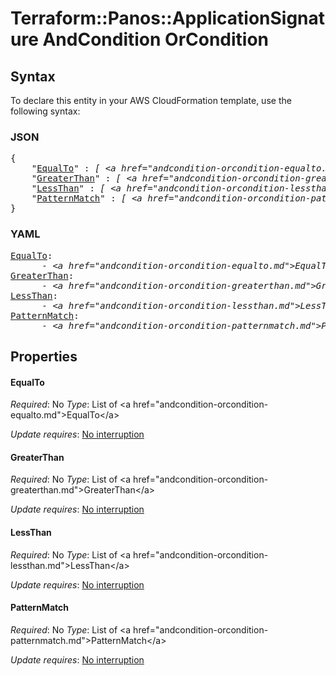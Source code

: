 # Terraform::Panos::ApplicationSignature AndCondition OrCondition

## Syntax

To declare this entity in your AWS CloudFormation template, use the following syntax:

### JSON

<pre>
{
    "<a href="#equalto" title="EqualTo">EqualTo</a>" : <i>[ &lt;a href=&#34;andcondition-orcondition-equalto.md&#34;&gt;EqualTo&lt;/a&gt;, ... ]</i>,
    "<a href="#greaterthan" title="GreaterThan">GreaterThan</a>" : <i>[ &lt;a href=&#34;andcondition-orcondition-greaterthan.md&#34;&gt;GreaterThan&lt;/a&gt;, ... ]</i>,
    "<a href="#lessthan" title="LessThan">LessThan</a>" : <i>[ &lt;a href=&#34;andcondition-orcondition-lessthan.md&#34;&gt;LessThan&lt;/a&gt;, ... ]</i>,
    "<a href="#patternmatch" title="PatternMatch">PatternMatch</a>" : <i>[ &lt;a href=&#34;andcondition-orcondition-patternmatch.md&#34;&gt;PatternMatch&lt;/a&gt;, ... ]</i>
}
</pre>

### YAML

<pre>
<a href="#equalto" title="EqualTo">EqualTo</a>: <i>
      - &lt;a href=&#34;andcondition-orcondition-equalto.md&#34;&gt;EqualTo&lt;/a&gt;</i>
<a href="#greaterthan" title="GreaterThan">GreaterThan</a>: <i>
      - &lt;a href=&#34;andcondition-orcondition-greaterthan.md&#34;&gt;GreaterThan&lt;/a&gt;</i>
<a href="#lessthan" title="LessThan">LessThan</a>: <i>
      - &lt;a href=&#34;andcondition-orcondition-lessthan.md&#34;&gt;LessThan&lt;/a&gt;</i>
<a href="#patternmatch" title="PatternMatch">PatternMatch</a>: <i>
      - &lt;a href=&#34;andcondition-orcondition-patternmatch.md&#34;&gt;PatternMatch&lt;/a&gt;</i>
</pre>

## Properties

#### EqualTo

_Required_: No
_Type_: List of &lt;a href=&#34;andcondition-orcondition-equalto.md&#34;&gt;EqualTo&lt;/a&gt;

_Update requires_: [No interruption](https://docs.aws.amazon.com/AWSCloudFormation/latest/UserGuide/using-cfn-updating-stacks-update-behaviors.html#update-no-interrupt)

#### GreaterThan

_Required_: No
_Type_: List of &lt;a href=&#34;andcondition-orcondition-greaterthan.md&#34;&gt;GreaterThan&lt;/a&gt;

_Update requires_: [No interruption](https://docs.aws.amazon.com/AWSCloudFormation/latest/UserGuide/using-cfn-updating-stacks-update-behaviors.html#update-no-interrupt)

#### LessThan

_Required_: No
_Type_: List of &lt;a href=&#34;andcondition-orcondition-lessthan.md&#34;&gt;LessThan&lt;/a&gt;

_Update requires_: [No interruption](https://docs.aws.amazon.com/AWSCloudFormation/latest/UserGuide/using-cfn-updating-stacks-update-behaviors.html#update-no-interrupt)

#### PatternMatch

_Required_: No
_Type_: List of &lt;a href=&#34;andcondition-orcondition-patternmatch.md&#34;&gt;PatternMatch&lt;/a&gt;

_Update requires_: [No interruption](https://docs.aws.amazon.com/AWSCloudFormation/latest/UserGuide/using-cfn-updating-stacks-update-behaviors.html#update-no-interrupt)

